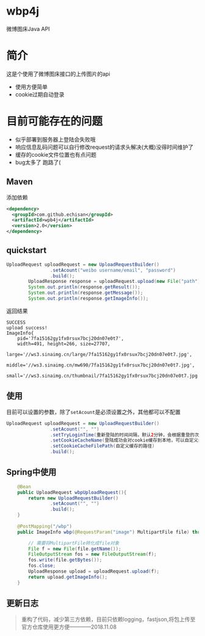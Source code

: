 # wbp4j
微博图床Java API

# 简介
这是个使用了微博图床接口的上传图片的api
- 使用方便简单
- cookie过期自动登录

# 目前可能存在的问题
- 似乎部署到服务器上登陆会失败哦
- 响应信息乱码问题可以自行修改request的请求头解决(大概)没得时间维护了
- 缓存的cookie文件位置也有点问题
- bug太多了 跑路了(

## Maven
添加依赖

```xml
<dependency>
  <groupId>com.github.echisan</groupId>
  <artifactId>wpb4j</artifactId>
  <version>2.0</version>
</dependency>
```

## quickstart

```java
UploadRequest uploadRequest = new UploadRequestBuilder()
                .setAcount("weibo username/email", "password")
                .build();
        UploadResponse response = uploadRequest.upload(new File("path"));
        System.out.println(response.getResult());
        System.out.println(response.getMessage());
        System.out.println(response.getImageInfo());
```

返回结果
```
SUCCESS
upload success!
ImageInfo{
    pid='7fa15162gy1fx0rsux7bcj20dn07e0t7',
    width=491, height=266, size=27707, 
    large='//ws3.sinaimg.cn/large/7fa15162gy1fx0rsux7bcj20dn07e0t7.jpg', 
    middle='//ws3.sinaimg.cn/mw690/7fa15162gy1fx0rsux7bcj20dn07e0t7.jpg', 
    small='//ws3.sinaimg.cn/thumbnail/7fa15162gy1fx0rsux7bcj20dn07e0t7.jpg'}
```

## 使用

目前可以设置的参数，除了`setAcount`是必须设置之外，其他都可以不配置
```java
UploadRequest uploadRequest = new UploadRequestBuilder()
                .setAcount("", "")
                .setTryLoginTime(重新登陆的时间间隔，默认2分钟，会根据重登的次数*间隔网上涨，直到登陆成功)
                .setCookieCacheName(登陆成功会对cookie缓存到本地，可以自定义缓存的名称)
                .setCookieCacheFilePath(自定义缓存的路径)
                .build();
```

## Spring中使用

```java
    @Bean
    public UploadRequest wbpUploadRequest(){
        return new UploadRequestBuilder()
                .setAcount("", "")
                .build();
    }
    
    @PostMapping("/wbp")
    public ImageInfo wbp(@RequestParam("image") MultipartFile file) throws IOException, Wbp4jException {

        // 需要将MultipartFile转化成file对象
        File f = new File(file.getName());
        FileOutputStream fos = new FileOutputStream(f);
        fos.write(file.getBytes());
        fos.close;
        UploadResponse upload = uploadRequest.upload(f);
        return upload.getImageInfo();
    }
```

## 更新日志
> 重构了代码，减少第三方依赖，目前只依赖logging，fastjson,将包上传至官方仓库使用更方便————2018.11.08

